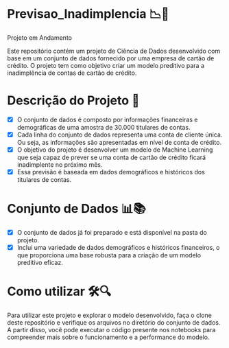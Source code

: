 # Previsao_Inadimplencia 📉💸

Projeto em Andamento

Este repositório contém um projeto de Ciência de Dados desenvolvido com base em um conjunto de dados fornecido por uma empresa de cartão de crédito. O projeto tem como objetivo criar um modelo preditivo para a inadimplência de contas de cartão de crédito.

# Descrição do Projeto 📝
- [x] O conjunto de dados é composto por informações financeiras e demográficas de uma amostra de 30.000 titulares de contas.
- [x] Cada linha do conjunto de dados representa uma conta de cliente única. Ou seja, as informações são apresentadas em nível de conta de crédito.
- [x] O objetivo do projeto é desenvolver um modelo de Machine Learning que seja capaz de prever se uma conta de cartão de crédito ficará inadimplente no próximo mês.
- [x] Essa previsão é baseada em dados demográficos e históricos dos titulares de contas.

# Conjunto de Dados 📊📚
- [x] O conjunto de dados já foi preparado e está disponível na pasta do projeto.
- [x] Inclui uma variedade de dados demográficos e históricos financeiros, o que proporciona uma base robusta para a criação de um modelo preditivo eficaz.

# Como utilizar 🛠️🔍
Para utilizar este projeto e explorar o modelo desenvolvido, faça o clone deste repositório e verifique os arquivos no diretório do conjunto de dados. A partir disso, você pode executar o código presente nos notebooks para compreender mais sobre o funcionamento e a performance do modelo.

